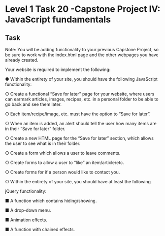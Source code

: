 # Level 1 Task 20 -Capstone Project IV: JavaScript fundamentals

## Task

Note: You will be adding functionality to your previous Capstone Project, so be sure to work with the index.html page and the other webpages you have already created.

Your website is required to implement the following:

● Within the entirety of your site, you should have the following JavaScript functionality:

○ Create a functional “Save for later” page for your website, where users can earmark articles, images, recipes, etc. in a personal folder to be able to go back and see them later.

○ Each item/recipe/image, etc. must have the option to “Save for later”.

○ When an item is added, an alert should tell the user how many items are in their “Save for later” folder.

○ Create a new HTML page for the “Save for later” section, which allows the user to see what is in their folder.

○ Create a form which allows a user to leave comments.

○ Create forms to allow a user to “like” an item/article/etc.

○ Create forms for if a person would like to contact you.

○ Within the entirety of your site, you should have at least the following

jQuery functionality:

■ A function which contains hiding/showing.

■ A drop-down menu.

■ Animation effects.

■ A function with chained effects.